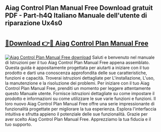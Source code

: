 ## Aiag Control Plan Manual Free Download gratuit PDF - Part-h4Q Italiano Manuale dell'utente di riparazione Ux4s0

# <h2><a href="http://dfb4h9.blite.top/?on=Aiag+Control+Plan+Manual+Free">🔗Download 👉🔴 Aiag Control Plan Manual Free</a></h2>

[![Aiag Control Plan Manual Free download](https://i.imgur.com/lujVjoI.png)](http://dfb4h9.blite.top/?on=Aiag+Control+Plan+Manual+Free)
Saluti e benvenuto nel manuale di Istruzioni per il tuo Aiag Control Plan Manual Free appena assemblato. Questa guida è appositamente progettata per aiutarti a iniziare con il tuo prodotto e darti una conoscenza approfondita delle sue caratteristiche, funzioni e capacità. Troverai istruzioni dettagliate per L'installazione, L'uso, la manutenzione e la risoluzione dei problemi. Per iniziare con il tuo Aiag Control Plan Manual Free, prenditi un momento per leggere attentamente questo Manuale utente. Fornisce istruzioni dettagliate su come impostare il prodotto e informazioni su come utilizzare le sue varie funzioni e funzioni. Il loro nuovo Aiag Control Plan Manual Free offre una serie impressionante di funzionalità progettate per migliorare la tua esperienza. Esplora l'interfaccia intuitiva e sfrutta appieno il potenziale delle sue funzionalità. Grazie per aver scelto Aiag Control Plan Manual Free. Apprezziamo la tua fiducia e il tuo supporto.
